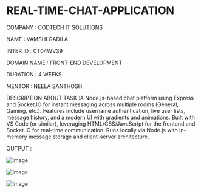 # REAL-TIME-CHAT-APPLICATION

COMPANY : CODTECH IT SOLUTIONS 

NAME : VAMSHI GADILA 

INTER ID : CT04WV39

DOMAIN NAME : FRONT-END DEVELOPMENT 

DURATION : 4 WEEKS 

MENTOR : NEELA SANTHOSH

DESCRIPTION ABOUT TASK :A Node.js-based chat platform using Express and Socket.IO for instant messaging across multiple rooms (General, Gaming, etc.). Features include username authentication, live user lists, message history, and a modern UI with gradients and animations. Built with VS Code (or similar), leveraging HTML/CSS/JavaScript for the frontend and Socket.IO for real-time communication. Runs locally via Node.js with in-memory message storage and client-server architecture.

OUTPUT : 


![Image](https://github.com/user-attachments/assets/3cbccd9d-692c-42a3-aa20-d0eb6c45b5a9)

![Image](https://github.com/user-attachments/assets/14bf0de5-6486-4032-a8d0-0395de497fed)

![Image](https://github.com/user-attachments/assets/70b7ffc2-1c11-449b-94d7-a0efeb550e6b)

